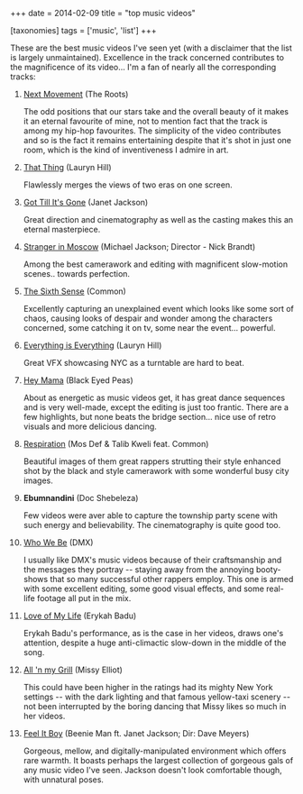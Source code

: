+++
date = 2014-02-09
title = "top music videos"

[taxonomies]
tags = ['music', 'list']
+++

These are the best music videos I\'ve seen yet (with a disclaimer that
the list is largely unmaintained). Excellence in the track concerned
contributes to the magnificence of its video\... I\'m a fan of nearly
all the corresponding tracks:

1.  [Next Movement] (The Roots)

    The odd positions that our stars take and the overall beauty of it
    makes it an eternal favourite of mine, not to mention fact that the
    track is among my hip-hop favourites. The simplicity of the video
    contributes and so is the fact it remains entertaining despite that
    it\'s shot in just one room, which is the kind of inventiveness I
    admire in art.

2.  [That Thing] (Lauryn Hill)

    Flawlessly merges the views of two eras on one screen.

3.  [Got Till It\'s Gone] (Janet Jackson)

    Great direction and cinematography as well as the casting makes this
    an eternal masterpiece.

4.  [Stranger in Moscow] (Michael Jackson; Director - Nick Brandt)

    Among the best camerawork and editing with magnificent slow-motion
    scenes.. towards perfection.

5.  [The Sixth Sense] (Common)

    Excellently capturing an unexplained event which looks like some
    sort of chaos, causing looks of despair and wonder among the
    characters concerned, some catching it on tv, some near the
    event\... powerful.

6.  [Everything is Everything] (Lauryn Hill)

    Great VFX showcasing NYC as a turntable are hard to beat.

7.  [Hey Mama] (Black Eyed Peas)

    About as energetic as music videos get, it has great dance sequences
    and is very well-made, except the editing is just too frantic. There
    are a few highlights, but none beats the bridge section\... nice use
    of retro visuals and more delicious dancing.

8.  [Respiration] (Mos Def & Talib Kweli feat. Common)

    Beautiful images of them great rappers strutting their style
    enhanced shot by the black and style camerawork with some wonderful
    busy city images.

9.  **Ebumnandini** (Doc Shebeleza)

    Few videos were aver able to capture the township party scene with
    such energy and believability. The cinematography is quite good too.

10. [Who We Be] (DMX)

    I usually like DMX\'s music videos because of their craftsmanship
    and the messages they portray \-- staying away from the annoying
    booty-shows that so many successful other rappers employ. This one
    is armed with some excellent editing, some good visual effects, and
    some real-life footage all put in the mix.

11. [Love of My Life] (Erykah Badu)

    Erykah Badu\'s performance, as is the case in her videos, draws
    one\'s attention, despite a huge anti-climactic slow-down in the
    middle of the song.

12. [All \'n my Grill] (Missy Elliot)

    This could have been higher in the ratings had its mighty New York
    settings \-- with the dark lighting and that famous yellow-taxi
    scenery \-- not been interrupted by the boring dancing that Missy
    likes so much in her videos.

13. [Feel It Boy] (Beenie Man ft. Janet Jackson; Dir: Dave Meyers)

    Gorgeous, mellow, and digitally-manipulated environment which offers
    rare warmth. It boasts perhaps the largest collection of gorgeous
    gals of any music video I\'ve seen. Jackson doesn\'t look
    comfortable though, with unnatural poses.

  [Next Movement]: http://www.youtube.com/watch?v=qm7Xt2Qsjcg
  [That Thing]: http://www.youtube.com/watch?v=T6QKqFPRZSA
  [Got Till It\'s Gone]: http://www.youtube.com/watch?v=uznTHSEgx4U
  [Stranger in Moscow]: http://www.youtube.com/watch?v=pEEMi2j6lYE
  [The Sixth Sense]: http://www.youtube.com/watch?v=KTGxPiEg7iM
  [Everything is Everything]: http://www.youtube.com/watch?v=i3_dOWYHS7I
  [Hey Mama]: http://www.youtube.com/watch?v=rtczBseiAac
  [Respiration]: http://www.youtube.com/watch?v=eeTnog5RRQo
  [Who We Be]: http://www.youtube.com/watch?v=sB2_MmtMoIc
  [Love of My Life]: http://www.youtube.com/watch?v=dNk3R23Twgw
  [All \'n my Grill]: http://www.youtube.com/watch?v=ISy8ta10exg
  [Feel It Boy]: http://www.youtube.com/watch?v=xPNTbH4oP6s
